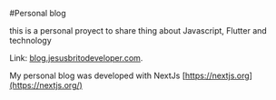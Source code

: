 #Personal blog

this is a personal proyect to share thing about Javascript, Flutter and technology

Link: [blog.jesusbritodeveloper.com](https://blog.jesusbritodeveloper.com).

My personal blog was developed with NextJs [https://nextjs.org](https://nextjs.org/)